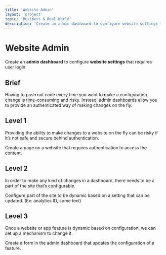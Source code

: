 ```yaml
---
title: 'Website Admin'
layout: 'project'
topic: 'Business & Real-World'
description: 'Create an admin dashboard to configure website settings that requires user login.'
---
```



# Website Admin

Create an <strong className="color-blue">admin dashboard</strong> to configure <strong className="color-purple">website settings</strong> that requires user login.

## Brief

Having to push out code every time you want to make a configuration change is time-consuming and risky. Instead,  admin dashboards allow you to provide an authenticated way of making changes on the fly.

## Level 1

Providing the ability to make changes to a website on the fly can be risky if it’s not safe and secure behind authentication.

Create a page on a website that requires authentication to access the content.

## Level 2

In order to make any kind of changes in a dashboard, there needs to be a part of the site that’s configurable.

Configure part of the site to be dynamic based on a setting that can be updated. (Ex: analytics ID, some text)

## Level 3

Once a website or app feature is dynamic based on configuration, we can set up a mechanism to change it.

Create a form in the admin dashboard that updates the configuration of a feature.


